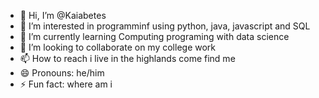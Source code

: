 - 👋 Hi, I’m @Kaiabetes
- 👀 I’m interested in programminf using python, java, javascript and SQL
- 🌱 I’m currently learning Computing programing with data science
- 💞️ I’m looking to collaborate on my college work
- 📫 How to reach i live in the highlands come find me
- 😄 Pronouns: he/him
- ⚡ Fun fact: where am i

<!---
Kaiabetes/Kaiabetes is a ✨ special ✨ repository because its `README.md` (this file) appears on your GitHub profile.
You can click the Preview link to take a look at your changes.
--->
